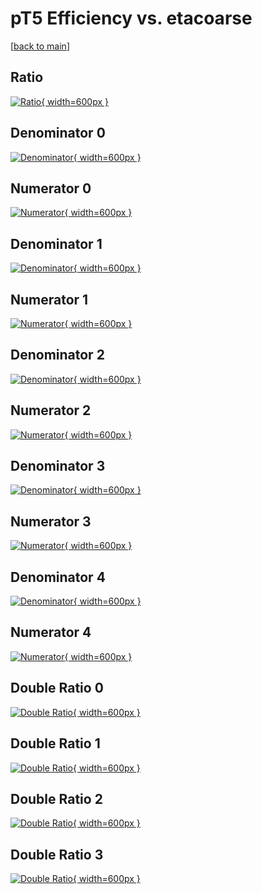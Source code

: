 # pT5 Efficiency vs. etacoarse

[[back to main](./)]



## Ratio

[![Ratio](../mtv/var/pT5_vtr_13_1_eff_etacoarse.png){ width=600px }](../mtv/var/pT5_vtr_13_1_eff_etacoarse.pdf)

## Denominator 0

[![Denominator](../mtv/den/pT5_vtr_13_1_eff_etacoarse_den0.png){ width=600px }](../mtv/den/pT5_vtr_13_1_eff_etacoarse_den0.pdf)

## Numerator 0

[![Numerator](../mtv/num/pT5_vtr_13_1_eff_etacoarse_num0.png){ width=600px }](../mtv/num/pT5_vtr_13_1_eff_etacoarse_num0.pdf)

## Denominator 1

[![Denominator](../mtv/den/pT5_vtr_13_1_eff_etacoarse_den1.png){ width=600px }](../mtv/den/pT5_vtr_13_1_eff_etacoarse_den1.pdf)

## Numerator 1

[![Numerator](../mtv/num/pT5_vtr_13_1_eff_etacoarse_num1.png){ width=600px }](../mtv/num/pT5_vtr_13_1_eff_etacoarse_num1.pdf)

## Denominator 2

[![Denominator](../mtv/den/pT5_vtr_13_1_eff_etacoarse_den2.png){ width=600px }](../mtv/den/pT5_vtr_13_1_eff_etacoarse_den2.pdf)

## Numerator 2

[![Numerator](../mtv/num/pT5_vtr_13_1_eff_etacoarse_num2.png){ width=600px }](../mtv/num/pT5_vtr_13_1_eff_etacoarse_num2.pdf)

## Denominator 3

[![Denominator](../mtv/den/pT5_vtr_13_1_eff_etacoarse_den3.png){ width=600px }](../mtv/den/pT5_vtr_13_1_eff_etacoarse_den3.pdf)

## Numerator 3

[![Numerator](../mtv/num/pT5_vtr_13_1_eff_etacoarse_num3.png){ width=600px }](../mtv/num/pT5_vtr_13_1_eff_etacoarse_num3.pdf)

## Denominator 4

[![Denominator](../mtv/den/pT5_vtr_13_1_eff_etacoarse_den4.png){ width=600px }](../mtv/den/pT5_vtr_13_1_eff_etacoarse_den4.pdf)

## Numerator 4

[![Numerator](../mtv/num/pT5_vtr_13_1_eff_etacoarse_num4.png){ width=600px }](../mtv/num/pT5_vtr_13_1_eff_etacoarse_num4.pdf)

## Double Ratio 0

[![Double Ratio](../mtv/ratio/pT5_vtr_13_1_eff_etacoarse_ratio0.png){ width=600px }](../mtv/ratio/pT5_vtr_13_1_eff_etacoarse_ratio0.pdf)

## Double Ratio 1

[![Double Ratio](../mtv/ratio/pT5_vtr_13_1_eff_etacoarse_ratio1.png){ width=600px }](../mtv/ratio/pT5_vtr_13_1_eff_etacoarse_ratio1.pdf)

## Double Ratio 2

[![Double Ratio](../mtv/ratio/pT5_vtr_13_1_eff_etacoarse_ratio2.png){ width=600px }](../mtv/ratio/pT5_vtr_13_1_eff_etacoarse_ratio2.pdf)

## Double Ratio 3

[![Double Ratio](../mtv/ratio/pT5_vtr_13_1_eff_etacoarse_ratio3.png){ width=600px }](../mtv/ratio/pT5_vtr_13_1_eff_etacoarse_ratio3.pdf)

